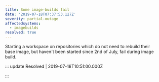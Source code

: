 ```yaml
---
title: Some image-builds fail
date: '2019-07-18T07:37:53.127Z'
severity: partial-outage
affectedsystems:
  - imagebuilds
resolved: true
---
```

Starting a workspace on repositories which do not need to rebuild their base image, but haven't been started since 2nd of July, fail during image build.

<!--- language code: en -->

::: update Resolved | 2019-07-18T10:51:00.000Z

:::
